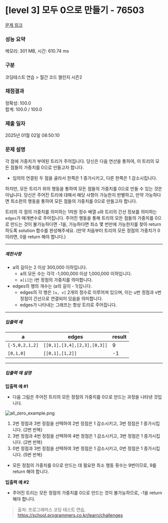 # [level 3] 모두 0으로 만들기 - 76503 

[문제 링크](https://school.programmers.co.kr/learn/courses/30/lessons/76503) 

### 성능 요약

메모리: 301 MB, 시간: 610.74 ms

### 구분

코딩테스트 연습 > 월간 코드 챌린지 시즌2

### 채점결과

정확성: 100.0<br/>합계: 100.0 / 100.0

### 제출 일자

2025년 01월 02일 08:50:10

### 문제 설명

<p>각 점에 가중치가 부여된 트리가 주어집니다. 당신은 다음 연산을 통하여, 이 트리의 모든 점들의 가중치를 0으로 만들고자 합니다.</p>

<ul>
<li>임의의 연결된 두 점을 골라서 한쪽은 1 증가시키고, 다른 한쪽은 1 감소시킵니다.</li>
</ul>

<p>하지만, 모든 트리가 위의 행동을 통하여 모든 점들의 가중치를 0으로 만들 수 있는 것은 아닙니다. 당신은 주어진 트리에 대해서 해당 사항이 가능한지 판별하고, 만약 가능하다면 최소한의 행동을 통하여 모든 점들의 가중치를 0으로 만들고자 합니다.</p>

<p>트리의 각 점의 가중치를 의미하는 1차원 정수 배열 <code>a</code>와 트리의 간선 정보를 의미하는 <code>edges</code>가 매개변수로 주어집니다. 주어진 행동을 통해 트리의 모든 점들의 가중치를 0으로 만드는 것이 불가능하다면 -1을, 가능하다면 최소 몇 번만에 가능한지를 찾아 return 하도록 solution 함수를 완성해주세요. (만약 처음부터 트리의 모든 정점의 가중치가 0이라면, 0을 return 해야 합니다.)</p>

<hr>

<h5>제한사항</h5>

<ul>
<li>a의 길이는 2 이상 300,000 이하입니다.

<ul>
<li>a의 모든 수는 각각 -1,000,000 이상 1,000,000 이하입니다.</li>
<li><code>a[i]</code>는 i번 정점의 가중치를 의미합니다.</li>
</ul></li>
<li>edges의 행의 개수는 (a의 길이 - 1)입니다.

<ul>
<li>edges의 각 행은 <code>[u, v]</code> 2개의 정수로 이루어져 있으며, 이는 u번 정점과 v번 정점이 간선으로 연결되어 있음을 의미합니다.</li>
<li>edges가 나타내는 그래프는 항상 트리로 주어집니다. </li>
</ul></li>
</ul>

<hr>

<h5>입출력 예</h5>
<table class="table">
        <thead><tr>
<th>a</th>
<th>edges</th>
<th>result</th>
</tr>
</thead>
        <tbody><tr>
<td><code>[-5,0,2,1,2]</code></td>
<td><code>[[0,1],[3,4],[2,3],[0,3]]</code></td>
<td>9</td>
</tr>
<tr>
<td><code>[0,1,0]</code></td>
<td><code>[[0,1],[1,2]]</code></td>
<td>-1</td>
</tr>
</tbody>
      </table>
<hr>

<h5>입출력 예 설명</h5>

<p><strong>입출력 예 #1</strong></p>

<ul>
<li>다음 그림은 주어진 트리의 모든 정점의 가중치를 0으로 만드는 과정을 나타낸 것입니다.</li>
</ul>

<p><img src="https://grepp-programmers.s3.ap-northeast-2.amazonaws.com/files/production/b8f5b5ec-3825-4524-a19f-2c082bdba36d/all_zero_example.png" title="" alt="all_zero_example.png"></p>

<ol>
<li>2번 정점과 3번 정점을 선택하여 2번 정점은 1 감소시키고, 3번 정점은 1 증가시킵니다. (2번 반복)</li>
<li>3번 정점과 4번 정점을 선택하여 4번 정점은 1 감소시키고, 3번 정점은 1 증가시킵니다. (2번 반복)</li>
<li>0번 정점과 3번 정점을 선택하여 3번 정점은 1 감소시키고, 0번 정점은 1 증가시킵니다. (5번 반복)</li>
</ol>

<ul>
<li>모든 정점의 가중치를 0으로 만드는 데 필요한 최소 행동 횟수는 9번이므로, 9를 return 해야 합니다.</li>
</ul>

<p><strong>입출력 예 #2</strong></p>

<ul>
<li>주어진 트리는 모든 정점의 가중치를 0으로 만드는 것이 불가능하므로, -1을 return 해야 합니다.</li>
</ul>


> 출처: 프로그래머스 코딩 테스트 연습, https://school.programmers.co.kr/learn/challenges